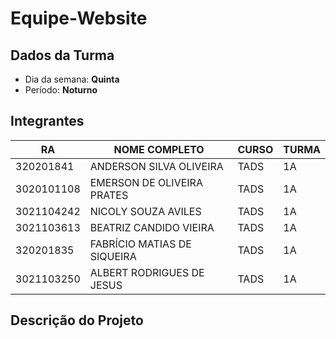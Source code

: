 # **Equipe-Website**

## Dados da Turma
* Dia da semana: **Quinta**
* Período: **Noturno**

## Integrantes
| RA | NOME COMPLETO | CURSO | TURMA |
|------|---------------|-------|-------|
|320201841 | ANDERSON SILVA OLIVEIRA | TADS | 1A|
|3020101108 | EMERSON DE OLIVEIRA PRATES | TADS | 1A|
|3021104242 | NICOLY SOUZA AVILES | TADS | 1A|
|3021103613 | BEATRIZ CANDIDO VIEIRA | TADS | 1A|
|320201835 | FABRÍCIO MATIAS DE SIQUEIRA | TADS | 1A|
| 3021103250 | ALBERT RODRIGUES DE JESUS | TADS | 1A |
## Descrição do Projeto
